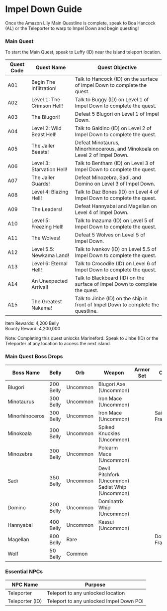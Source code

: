 # Impel Down Guide

Once the Amazon Lily Main Questline is complete, speak to Boa Hancock (AL) or the Teleporter to warp to Impel Down and begin questing!

### Main Quest

To start the Main Quest, speak to Luffy (ID) near the island teleport location.

| Quest Code| Quest Name                    | Quest Objective|
|-----------|-----------                    |-----------|
| A01       | Begin The Infiltration!       |Talk to Hancock (ID) on the surface of Impel Down to complete the quest.|
| A02       | Level 1: The Crimson Hell!    |Talk to Buggy (ID) on Level 1 of Impel Down to complete the quest.|
| A03       | The Blugori!                  |Defeat 5 Blugori on Level 1 of Impel Down.|
| A04       | Level 2: Wild Beast Hell!     |Talk to Galdino (ID) on Level 2 of Impel Down to complete the quest.|
| A05       | The Jailer Beasts!            |Defeat Minotaurus, Minorhinocerous, and Minokoala on Level 2 of Impel Down.|
| A06       | Level 3: Starvation Hell!     |Talk to Bentham (ID) on Level 3 of Impel Down to complete the quest.|
| A07       | The Jailer Guards!            |Defeat Minozebra, Sadi, and Domino on Level 3 of Impel Down.|
| A08       | Level 4: Blazing Hell!        |Talk to Daz Bones (ID) on Level 4 of Impel Down to complete the quest.|
| A09       | The Leaders!                  |Defeat Hannyabal and Magellan on Level 4 of Impel Down.|
| A10       | Level 5: Freezing Hell!       |Talk to Inazuma (ID) on Level 5 of Impel Down to complete the quest.|
| A11       | The Wolves!                   |Defeat 5 Wolves on Level 5 of Impel Down.|
| A12       | Level 5.5: Newkama Land!      |Talk to Ivankov (ID) on Level 5.5 of Impel Down to complete the quest.|
| A13       | Level 6: Eternal Hell!        |Talk to Crocodile (ID) on Level 6 of Impel Down to complete the quest.|
| A14       | An Unexpected Arrival!        |Talk to Blackbeard (ID) on the surface of Impel Down to complete the quest.|
| A15       | The Greatest Nakama!          |Talk to Jinbe (ID) on the ship in front of Impel Down to complete the questline.|


Item Rewards: 4,200 Belly<br>
Bounty Reward: 4,200,000

Note: Completing this quest unlocks Marineford. Speak to Jinbe (ID) or the Teleporter at any location to access the next island.

### Main Quest Boss Drops

| Boss Name     | Belly     | Orb      | Weapon                                              | Armor Set | Other        |
|---------------|-----------|----------|-----------------------------------------------------|-----------|--------------|
| Blugori       | 200 Belly | Uncommon | Blugori Axe (Uncommon)                              |           |              |
| Minotaurus    | 300 Belly | Uncommon | Iron Mace (Uncommon)                                |           |              |
| Minorhinoceros| 300 Belly | Uncommon | Iron Mace (Uncommon)                                |           | Sai Fragment |
| Minokoala     | 300 Belly | Uncommon | Spiked Knuckles (Uncommon)                          |           |              |
| Minozebra     | 300 Belly | Uncommon | Polearm Mace (Uncommon)                             |           |              |
| Sadi          | 350 Belly | Uncommon | Devil Pitchfork (Uncommon)<br>Sadist Whip (Uncommon)|           |              |
| Domino        | 200 Belly | Uncommon | Dominatrix Whip (Uncommon)                          |           |              |
| Hannyabal     | 400 Belly | Uncommon | Kessui (Uncommon)                                   |           |              |
| Magellan      | 800 Belly | Rare     |                                                     |           | Doku Fragment|
| Wolf          | 50 Belly  | Common   |                                                     |           |              |


### Essential NPCs

| NPC Name         | Purpose                                    |
|-------------     |-----------                                 |
| Teleporter       | Teleport to any unlocked location          |
| Teleporter (ID)  | Teleport to any unlocked Impel Down POI    |